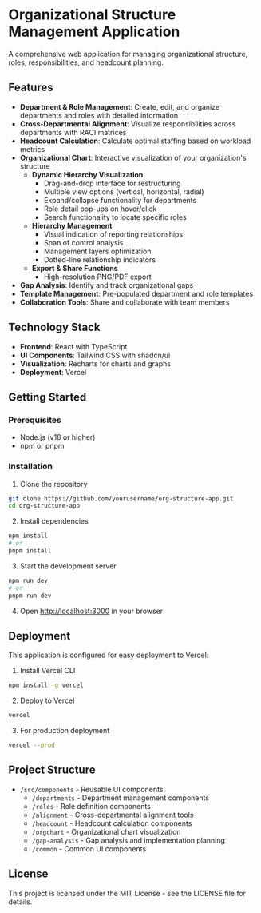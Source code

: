 # Organizational Structure Management Application

A comprehensive web application for managing organizational structure, roles, responsibilities, and headcount planning.

## Features

- **Department & Role Management**: Create, edit, and organize departments and roles with detailed information
- **Cross-Departmental Alignment**: Visualize responsibilities across departments with RACI matrices
- **Headcount Calculation**: Calculate optimal staffing based on workload metrics
- **Organizational Chart**: Interactive visualization of your organization's structure
  - **Dynamic Hierarchy Visualization**
    - Drag-and-drop interface for restructuring
    - Multiple view options (vertical, horizontal, radial)
    - Expand/collapse functionality for departments
    - Role detail pop-ups on hover/click
    - Search functionality to locate specific roles
  - **Hierarchy Management**
    - Visual indication of reporting relationships
    - Span of control analysis
    - Management layers optimization
    - Dotted-line relationship indicators
  - **Export & Share Functions**
    - High-resolution PNG/PDF export
- **Gap Analysis**: Identify and track organizational gaps
- **Template Management**: Pre-populated department and role templates
- **Collaboration Tools**: Share and collaborate with team members

## Technology Stack

- **Frontend**: React with TypeScript
- **UI Components**: Tailwind CSS with shadcn/ui
- **Visualization**: Recharts for charts and graphs
- **Deployment**: Vercel

## Getting Started

### Prerequisites

- Node.js (v18 or higher)
- npm or pnpm

### Installation

1. Clone the repository
```bash
git clone https://github.com/yourusername/org-structure-app.git
cd org-structure-app
```

2. Install dependencies
```bash
npm install
# or
pnpm install
```

3. Start the development server
```bash
npm run dev
# or
pnpm run dev
```

4. Open [http://localhost:3000](http://localhost:3000) in your browser

## Deployment

This application is configured for easy deployment to Vercel:

1. Install Vercel CLI
```bash
npm install -g vercel
```

2. Deploy to Vercel
```bash
vercel
```

3. For production deployment
```bash
vercel --prod
```

## Project Structure

- `/src/components` - Reusable UI components
  - `/departments` - Department management components
  - `/roles` - Role definition components
  - `/alignment` - Cross-departmental alignment tools
  - `/headcount` - Headcount calculation components
  - `/orgchart` - Organizational chart visualization
  - `/gap-analysis` - Gap analysis and implementation planning
  - `/common` - Common UI components

## License

This project is licensed under the MIT License - see the LICENSE file for details.
